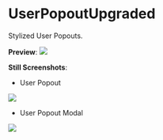 # UserPopoutUpgraded

Stylized User Popouts.

**Preview**:
![](https://my.mixtape.moe/gbeqkh.gif)

**Still Screenshots**:
* User Popout

![](https://my.mixtape.moe/jzigqe.png)
* User Popout Modal

![](https://my.mixtape.moe/hpxbwt.png)
